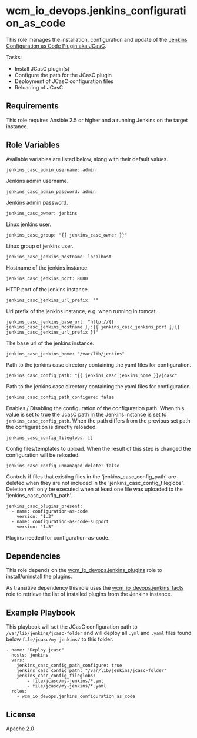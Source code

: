 # wcm_io_devops.jenkins_configuration_as_code

This role manages the installation, configuration and update of the
[Jenkins Configuration as Code Plugin aka JCasC](https://github.com/jenkinsci/configuration-as-code-plugin).

Tasks:
* Install JCasC plugin(s)
* Configure the path for the JCasC plugin
* Deployment of JCasC configuration files
* Reloading of JCasC

## Requirements

This role requires Ansible 2.5 or higher and a running Jenkins on the
target instance.

## Role Variables

Available variables are listed below, along with their default values.

    jenkins_casc_admin_username: admin

Jenkins admin username.

    jenkins_casc_admin_password: admin

Jenkins admin password.

    jenkins_casc_owner: jenkins

Linux jenkins user.

    jenkins_casc_group: "{{ jenkins_casc_owner }}"

Linux group of jenkins user.

    jenkins_casc_jenkins_hostname: localhost

Hostname of the jenkins instance.

    jenkins_casc_jenkins_port: 8080

HTTP port of the jenkins instance.

    jenkins_casc_jenkins_url_prefix: ""

Url prefix of the jenkins instance, e.g. when running in tomcat.

    jenkins_casc_jenkins_base_url: "http://{{ jenkins_casc_jenkins_hostname }}:{{ jenkins_casc_jenkins_port }}{{ jenkins_casc_jenkins_url_prefix }}"

The base url of the jenkins instance.

    jenkins_casc_jenkins_home: "/var/lib/jenkins"

Path to the jenkins casc directory containing the yaml files for configuration.

    jenkins_casc_config_path: "{{ jenkins_casc_jenkins_home }}/jcasc"

Path to the jenkins casc directory containing the yaml files for configuration.

    jenkins_casc_config_path_configure: false

Enables / Disabling the configuration of the configuration path. When
this value is set to true the JcasC path in the Jenkins instance is set
to `jenkins_casc_config_path`. When the path differs from the previous
set path the configuration is directly reloaded.

    jenkins_casc_config_fileglobs: []

Config files/templates to upload. When the result of this step is
changed the configuration will be reloaded.

    jenkins_casc_config_unmanaged_delete: false

Controls if files that existing files in the 'jenkins_casc_config_path' are deleted when they are not included in the 'jenkins_casc_config_fileglobs'.
Deletion will only be executed when at least one file was uploaded to the 'jenkins_casc_config_path'.

    jenkins_casc_plugins_present:
      - name: configuration-as-code
        version: "1.3"
      - name: configuration-as-code-support
        version: "1.3"

Plugins needed for configuration-as-code.

## Dependencies

This role depends on the
[wcm_io_devops.jenkins_plugins](https://github.com/wcm-io-devops/ansible-jenkins-plugins)
role to install/uninstall the plugins.

As transitive dependency this role uses the
[wcm_io_devops.jenkins_facts](https://github.com/wcm-io-devops/ansible-jenkins-facts)
role to retrieve the list of installed plugins from the Jenkins
instance.

## Example Playbook

This playbook will set the JCasC configuration path to
`/var/lib/jenkins/jcasc-folder` and will deploy all `.yml` and
`.yaml` files found below `file/jcasc/my-jenkins/` to this folder.

    - name: "Deploy jcasc"
      hosts: jenkins
      vars:
        jenkins_casc_config_path_configure: true
        jenkins_casc_config_path: "/var/lib/jenkins/jcasc-folder"
        jenkins_casc_config_fileglobs:
            - file/jcasc/my-jenkins/*.yml
            - file/jcasc/my-jenkins/*.yaml
      roles:
        - wcm_io_devops.jenkins_configuration_as_code

## License

Apache 2.0
